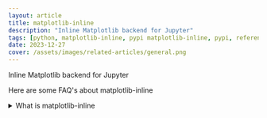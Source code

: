 ```yaml
---
layout: article
title: matplotlib-inline
description: "Inline Matplotlib backend for Jupyter"
tags: [python, matplotlib-inline, pypi matplotlib-inline, pypi, references]
date: 2023-12-27
cover: /assets/images/related-articles/general.png
---
```


Inline Matplotlib backend for Jupyter

Here are some FAQ's about matplotlib-inline
<details>
<summary>What is matplotlib-inline</summary>
Inline Matplotlib backend for Jupyter
</details>
